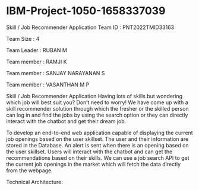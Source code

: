 # IBM-Project-1050-1658337039
Skill / Job Recommender Application
Team ID : PNT2022TMID33163

Team Size : 4

Team Leader : RUBAN M

Team member : RAMJI K

Team member : SANJAY NARAYANAN S

Team member : VASANTHAN M P

Skill / Job Recommender Application Having lots of skills but wondering which job will best suit you? Don’t need to worry! We have come up with a skill recommender solution through which the fresher or the skilled person can log in and find the jobs by using the search option or they can directly interact with the chatbot and get their dream job.

To develop an end-to-end web application capable of displaying the current job openings based on the user skillset. The user and their information are stored in the Database. An alert is sent when there is an opening based on the user skillset. Users will interact with the chatbot and can get the recommendations based on their skills. We can use a job search API to get the current job openings in the market which will fetch the data directly from the webpage.

Technical Architecture:
